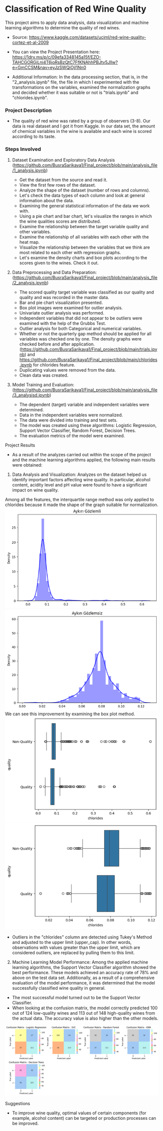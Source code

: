 # Classification of Red Wine Quality

This project aims to apply data analysis, data visualization and machine learning algorithms to determine the quality of red wines. 

- Source: https://www.kaggle.com/datasets/uciml/red-wine-quality-cortez-et-al-2009

- You can view the Project Presentation here: https://1drv.ms/p/c/09efa3348145a15f/EZO-TAHCGORGjLni4T6joRsBzQtC7FfKNAhhPBJtv5Jllw?e=GmCCSM&nav=eyJzSWQiOjI1Nn0
          
- Additional Information: In the data processing section, that is, in the "2_analysis.ipynb" file, the file in which I experimented with the transformations on the variables, examined the normalization graphs and decided whether it was suitable or not is "trials.ipynb" and "chlorides.ipynb".

### Project Description

- The quality of red wine was rated by a group of observers (3-8). Our data is real dataset and I got it from Kaggle. In our data set, the amount of chemical variables in the wine is available and each wine is scored according to its taste.

### Steps Involved
1. Dataset Examination and Exploratory Data Analysis (https://github.com/BusraSarikaya1/Final_project/blob/main/analysis_file/1_analysis.ipynb)
	 - Get the dataset from the source and read it.
     - View the first few rows of the dataset.
     - Analyze the shape of the dataset (number of rows and columns).
     - Let's check the data types of each column and look at general information about the data.
	 - Examining the general statistical information of the data we work with.
	 - Using a pie chart and bar chart, let's visualize the ranges in which the wine qualities scores are distributed.
	 - Examine the relationship between the target variable quality and other variables.
	 - Examine the relationship of all variables with each other with the heat map.
	 - Visualize the relationship between the variables that we think are most related to each other with regression graphs.
	 - Let's examine the density charts and box plots according to the scores given to the wines. Check it out.


2. Data Preprocessing and Data Preparation:(https://github.com/BusraSarikaya1/Final_project/blob/main/analysis_file/2_analysis.ipynb)
     - The scored quality target variable was classified as our quality and quality and was recorded in the master data.
	 - Bar and pie chart visualization presented.
	 - Box plot images were examined for outlier analysis.
	 - Univariate outlier analysis was performed.
	 - Independent variables that did not appear to be outliers were examined with the help of the Grubbs Test.
	 - Outlier analysis for both Categorical and numerical variables.
	 - Whether or not the quarterly gap method should be applied for all variables was checked one by one. The density graphs were checked before and after application.(https://github.com/BusraSarikaya1/Final_project/blob/main/trials.ipynb) and https://github.com/BusraSarikaya1/Final_project/blob/main/chlorides.ipynb for chlorides feature.
	 - Duplicating values were removed from the data.
	 - Clean data was created.


3. Model Training and Evaluation:(https://github.com/BusraSarikaya1/Final_project/blob/main/analysis_file/3_analysisd.ipynb)
     - The dependent (target) variable and independent variables were determined.
	 - Data in the independent variables were normalized.
	 - The data were divided into training and test sets.
	 - The model was created using these algorithms: Logistic Regression, Support Vector Classifier, Random Forest, Decision Trees.
	 - The evaluation metrics of the model were examined.

Project Results

- As a result of the analyzes carried out within the scope of the project and the machine learning algorithms applied, the following main results were obtained:

1) Data Analysis and Visualization: Analyzes on the dataset helped us identify important factors affecting wine quality. In particular, alcohol content, acidity level and pH value were found to have a significant impact on wine quality.

Among all the features, the interquartile range method was only applied to chlorides because it made the shape of the graph suitable for normalization.
![alt text](image-1.png)
![alt text](image-2.png)
We can see this improvement by examining the box plot method.
![alt text](image-3.png)
![alt text](image-4.png)
- Outliers in the "chlorides" column are detected using Tukey's Method and adjusted to the upper limit (upper_cap). In other words, observations with values greater than the upper limit, which are considered outliers, are replaced by pulling them to this limit.

2) Machine Learning Model Performance: Among the applied machine learning algorithms, the Support Vector Classifier algorithm showed the best performance. These models achieved an accuracy rate of 78% and above on the test data set. Additionally, as a result of a comprehensive evaluation of the model performance, it was determined that the model successfully classified wine quality in general.
- The most successful model turned out to be the Support Vector Classifier.
- When looking at the confusion matrix, the model correctly predicted 100 out of 124 low-quality wines and 113 out of 148 high-quality wines from the actual data. The accuracy value is also higher than the other models.

![alt text](image.png)

Suggestions
- To improve wine quality, optimal values of certain components (for example, alcohol content) can be targeted or production processes can be improved.







